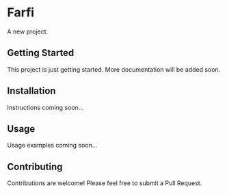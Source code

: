 # Farfi

A new project.

## Getting Started

This project is just getting started. More documentation will be added soon.

## Installation

Instructions coming soon...

## Usage

Usage examples coming soon...

## Contributing

Contributions are welcome! Please feel free to submit a Pull Request. 